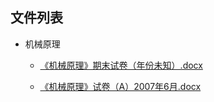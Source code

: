 

## 文件列表

- 机械原理

    - [《机械原理》期末试卷（年份未知）.docx](https://github.com/bjut-swift/BJUT-Helper/raw/master/%E6%9C%BA%E6%A2%B0%E5%8E%9F%E7%90%86/%E3%80%8A%E6%9C%BA%E6%A2%B0%E5%8E%9F%E7%90%86%E3%80%8B%E6%9C%9F%E6%9C%AB%E8%AF%95%E5%8D%B7%EF%BC%88%E5%B9%B4%E4%BB%BD%E6%9C%AA%E7%9F%A5%EF%BC%89.docx)

    - [《机械原理》试卷（A）2007年6月.docx](https://github.com/bjut-swift/BJUT-Helper/raw/master/%E6%9C%BA%E6%A2%B0%E5%8E%9F%E7%90%86/%E3%80%8A%E6%9C%BA%E6%A2%B0%E5%8E%9F%E7%90%86%E3%80%8B%E8%AF%95%E5%8D%B7%EF%BC%88A%EF%BC%892007%E5%B9%B46%E6%9C%88.docx)

